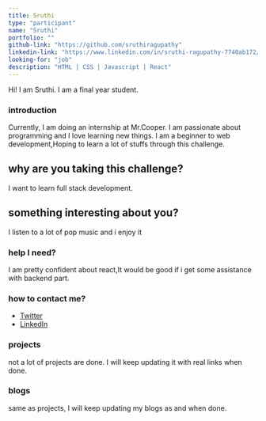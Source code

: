 ```yaml
---
title: Sruthi
type: "participant"
name: "Sruthi"
portfolio: ""
github-link: "https://github.com/sruthiragupathy"
linkedin-link: "https://www.linkedin.com/in/sruthi-ragupathy-7740ab172/"
looking-for: "job"
description: "HTML | CSS | Javascript | React"
---
```


Hi! I am Sruthi. I am a final year student.

### introduction

Currently, I am doing an internship at Mr.Cooper.
I am passionate about programming and I love learning new things.
I am a beginner to web development,Hoping to learn a lot of stuffs through this challenge.


## why are you taking this challenge?

I want to learn full stack development.

## something interesting about you?

I listen to a lot of pop music and i enjoy it

### help I need?

I am pretty confident about react,It would be good if i get some assistance with backend part.

### how to contact me?

- [Twitter](https://twitter.com/Sruthi37318071)
- [LinkedIn](https://www.linkedin.com/in/sruthi-ragupathy-7740ab172/)

### projects

not a lot of projects are done. I will keep updating it with real links when done.


### blogs

same as projects, I will keep updating my blogs as and when done.


